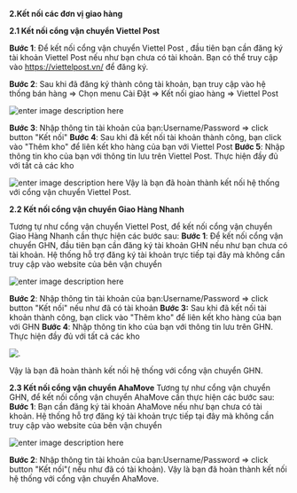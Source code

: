 **2.Kết nối các đơn vị giao hàng**

**2.1 Kết nối cổng vận chuyển Viettel Post**

**Bước 1**: Để kết nối cổng vận chuyển Viettel Post , đầu tiên bạn cần đăng                       ký tài khoản Viettel Post nếu như bạn chưa có tài khoản.
Bạn có thể truy cập vào https://viettelpost.vn/ để đăng ký.

**Bước 2**: Sau khi đã đăng ký thành công tài khoản, bạn truy cập vào hệ thống bán hàng => Chọn menu Cài Đặt => Kết nối giao hàng => Viettel Post

![enter image description here](https://static8.muarecdn.com/original/muare/images/2019/12/27/5431606_screenshot-1.png)

**Bước 3**: Nhập thông tin tài khoản của bạn:Username/Password => click button "Kết nối"
**Bước 4**: Sau khi đã kết nối tài khoản thành công, bạn click vào "Thêm kho" để liên kết kho hàng của bạn với Viettel Post
**Bước 5**: Nhập thông tin kho của bạn với thông tin lưu trên Viettel Post. Thực hiện đầy đủ với tất cả các kho

![enter image description here](https://static8.muarecdn.com/original/muare/images/2019/12/27/5431625_screenshot-3.png)
Vậy là bạn đã hoàn thành kết nối hệ thống với cổng vận chuyển Viettel Post.


**2.2 Kết nối cổng vận chuyển Giao Hàng Nhanh**

Tương tự như cổng vận chuyển Viettel Post, để kết nối cổng vận chuyển Giao Hàng Nhanh cần thực hiện các bước sau:
**Bước 1**: Để kết nối cổng vận chuyển GHN, đầu tiên bạn cần đăng ký tài khoản GHN nếu như bạn chưa có tài khoản. Hệ thống hỗ trợ đăng ký tài khoản trực tiếp tại đây mà không cần truy cập vào website của bên vận chuyển

![enter image description here](https://static8.muarecdn.com/original/muare/images/2019/12/27/5431627_screenshot-35.png)

**Bước 2**: Nhập thông tin tài khoản của bạn:Username/Password => click button "Kết nối" nếu như đã có tài khoản
**Bước 3:** Sau khi đã kết nối tài khoản thành công, bạn click vào "Thêm kho" để liên kết kho hàng của bạn với GHN
**Bước 4**: Nhập thông tin kho của bạn với thông tin lưu trên GHN. Thực hiện đầy đủ với tất cả các kho

![.](https://static8.muarecdn.com/original/muare/images/2019/12/27/5431629_screenshot-4.png)

Vậy là bạn đã hoàn thành kết nối hệ thống với cổng vận chuyển GHN.

**2.3 Kết nối cổng vận chuyển AhaMove**
Tương tự như cổng vận chuyển GHN, để kết nối cổng vận chuyển AhaMove cần thực hiện các bước sau:
**Bước 1**: Bạn cần đăng ký tài khoản AhaMove nếu như bạn chưa có tài khoản. Hệ thống hỗ trợ đăng ký tài khoản trực tiếp tại đây mà không cần truy cập vào website của bên vận chuyển

![enter image description here](https://static8.muarecdn.com/original/muare/images/2019/12/27/5431630_screenshot-2.png)

**Bước 2**: Nhập thông tin tài khoản của bạn:Username/Password => click button "Kết nối"( nếu như đã có tài khoản).
Vậy là bạn đã hoàn thành kết nối hệ thống với cổng vận chuyển AhaMove.